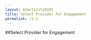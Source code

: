 ```yaml
---
layout: m3activity0201
title: Select Provider for Engagement
permalink: /2.1
---
```

##Select Provider for Engagement
